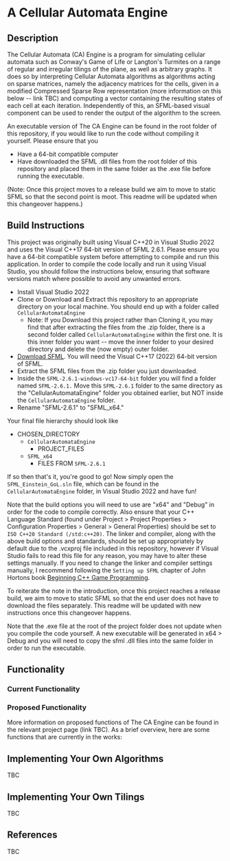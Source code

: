 # A Cellular Automata Engine

## Description

The Cellular Automata (CA) Engine is a program for simulating cellular automata such as Conway's Game of Life or Langton's Turmites on a range of regular and irregular tilings of the plane, as well as arbitrary graphs. 
It does so by interpreting Cellular Automata algorithms as algorithms acting on sparse matrices, namely the adjacency matrices for the cells, given in a modified Compressed Sparse Row representation (more information on this below -- link TBC) and computing a vector containing the resulting states of each cell at each iteration.
Independently of this, an SFML-based visual component can be used to render the output of the algorithm to the screen.

An executable version of The CA Engine can be found in the root folder of this repository, if you would like to run the code without compiling it yourself. Please ensure that you
 - Have a 64-bit compatible computer
 - Have downloaded the SFML .dll files from the root folder of this repository and placed them in the same folder as the .exe file
before running the executable.

(Note: Once this project moves to a release build we aim to move to static SFML so that the second point is moot. This readme will be updated when this changeover happens.)

## Build Instructions
This project was originally built using Visual C++20 in Visual Studio 2022 and uses the Visual C++17 64-bit version of SFML 2.6.1. Please ensure you have a 64-bit compatible system before attempting to compile and run this application.
In order to compile the code locally and run it using Visual Studio, you should follow the instructions below, ensuring that software versions match where possible to avoid any unwanted errors.

 - Install Visual Studio 2022
 - Clone or Download and Extract this repository to an appropriate directory on your local machine. You should end up with a folder called ``CellularAutomataEngine``
   - Note: If you Download this project rather than Cloning it, you may find that after extracting the files from the .zip folder, there is a second folder called ``CellularAutomataEngine`` within the first one. It is this inner folder you want -- move the inner folder to your desired directory and delete the (now empty) outer folder.
 - [Download SFML](https://www.sfml-dev.org/download/sfml/2.6.1/). You will need the Visual C++17 (2022) 64-bit version of SFML.
 - Extract the SFML files from the .zip folder you just downloaded.
 - Inside the ``SFML-2.6.1-windows-vc17-64-bit`` folder you will find a folder named ``SFML-2.6.1.`` Move this ``SFML-2.6.1`` folder to the same directory as the "CellularAutomataEngine" folder you obtained earlier, but NOT inside the ``CellularAutomataEngine`` folder.
 - Rename "SFML-2.6.1" to "SFML_x64."

Your final file hierarchy should look like

 - CHOSEN_DIRECTORY
   - ``CellularAutomataEngine``
     - PROJECT_FILES
   - ``SFML_x64``
     - FILES FROM ``SFML-2.6.1``

If so then that's it, you're good to go! Now simply open the ``SFML_Einstein_GoL.sln`` file, which can be found in the ``CellularAutomataEngine`` folder, in Visual Studio 2022 and have fun!

Note that the build options you will need to use are "x64" and "Debug" in order for the code to compile correctly. Also ensure that your C++ Language Standard (found under Project > Project Properties > Configuration Properties > General > General Properties) should be set to ``ISO C++20 Standard (/std:c++20)``.
The linker and compiler, along with the above build options and standards, should be set up appropriately by default due to the .vcxproj file included in this repository, however if Visual Studio fails to read this file for any reason, you may have to alter these settings manually. 
If you need to change the linker and compiler settings manually, I recommend following the ``Setting up SFML`` chapter of John Hortons book [Beginning C++ Game Programming](https://subscription.packtpub.com/search?query=beginning%20c%2020%20game%20programming).

To reiterate the note in the introduction, once this project reaches a release build, we aim to move to static SFML so that the end user does not have to download the files separately. This readme will be updated with new instructions once this changeover happens.

Note that the .exe file at the root of the project folder does not update when you compile the code yourself. A new executable will be generated in x64 > Debug and you will need to copy the sfml .dll files into the same folder in order to run the executable.


## Functionality

### Current Functionality

### Proposed Functionality
More information on proposed functions of The CA Engine can be found in the relevant project page (link TBC). As a brief overview, here are some functions that are currently in the works:

## Implementing Your Own Algorithms
TBC

## Implementing Your Own Tilings
TBC

## References
TBC
